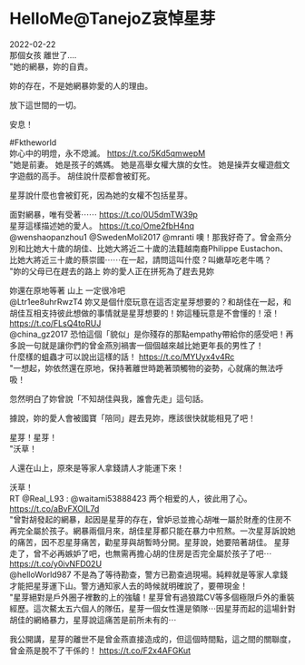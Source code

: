 #  HelloMe@TanejoZ哀悼星芽<br>
2022-02-22 <br>
那個女孩
離世了....<br>
"她的網暴，妳的自責。

妳的存在，不是她網暴妳愛的人的理由。

放下這世間的一切。

安息！

#Fktheworld<br>
妳心中的明燈，永不熄滅。 https://t.co/5Kd5qmwepM<br>
"她是前妻。
她是孩子的媽媽。
她是高舉女權大旗的女性。
她是操弄女權遊戲文字遊戲的高手。
胡佳說什麼都會被釘死。

星芽說什麼也會被釘死，因為她的女權不包括星芽。

面對網暴，唯有受著⋯⋯ https://t.co/0U5dmTW39p<br>
星芽這樣描述她的愛人。 https://t.co/Ome2fbH4nq<br>
@wenshaopanzhou1 @SwedenMoli2017 @mranti 噢！那我好奇了。曾金燕分別和比她大十歲的胡佳、比她大將近二十歲的法籍越南裔Philippe Eustachon、比她大將近三十歲的蔡崇國⋯⋯在一起，請問這叫什麼？叫嫩草吃老牛嗎？<br>
"妳的父母已在趕去的路上
妳的愛人正在拼死為了趕去見妳

妳還在原地等著
山上
一定很冷吧<br>
@Ltr1ee8uhrRwzT4 妳又是個什麼玩意在這否定星芽想要的？和胡佳在一起，和胡佳互相支持彼此想做的事情就是星芽想要的！妳這種玩意是不會懂的！滾！ https://t.co/FLsQ4toRUJ<br>
@china_gz2017 恐怕這個「貌似」是你殘存的那點empathy帶給你的感受吧！再多說一句就是讓你們的曾金燕別禍害一個個越來越比她更年長的男性了！<br>
什麼樣的蛆蟲才可以說出這樣的話！ https://t.co/MYUyx4v4Rc<br>
"一想起，妳依然還在原地，保持著離世時跪著頭觸物的姿勢，心就痛的無法呼吸！

忽然明白了妳曾說「不知胡佳與我，誰會先走」這句話。

據說，妳的愛人會被國寶「陪同」趕去見妳，應該很快就能相見了吧！

星芽！星芽！<br>
"沃草！

人還在山上，原來是等家人拿錢請人才能運下來！

沃草！<br>
RT @Real_L93 : @waitami53888423 两个相爱的人，彼此用了心。 https://t.co/aBvFXOIL7d<br>
"曾對胡發起的網暴，起因是星芽的存在，曾妒忌並擔心胡唯一屬於財產的住房不再完全屬於孩子。網暴兩個月來，胡佳星芽都只能在暴力中煎熬。一次星芽訴說她的痛苦，因不忍星芽痛苦，勸星芽與胡暫時分開。星芽說，她要陪著胡佳。
星芽走了，曾不必再嫉妒了吧，也無需再擔心胡的住房是否完全屬於孩子了吧⋯ https://t.co/y0ivNFD02U<br>
@helloWorld987 不是為了等待勘查，警方已勘查過現場。純粹就是等家人拿錢才能把星芽運下山。警方通知家人去的時候就明確說了，要帶現金！<br>
"星芽絕對是戶外圈子裡數的上的強驢！星芽曾有過狼踏CV等多個極限戶外的重裝經歷。這次鰲太五六個人的隊伍，星芽一個女性還是領隊⋯因星芽而起的這場針對胡佳的網絡暴力，星芽說這痛苦是前所未有的⋯

我公開講，星芽的離世不是曾金燕直接造成的，但這個時間點，這之間的關聯度，曾金燕是脫不了干係的！ https://t.co/F2x4AFGKut<br>
<br>


